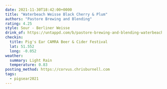 ```yaml
---
date: 2021-11-30T18:42:00+0000
title: "Waterbeach Weisse Black Cherry & Plum"
authors: "Pastore Brewing and Blending"
rating: 4.25
style: Sour - Berliner Weisse
drink_of: https://untappd.com/b/pastore-brewing-and-blending-waterbeach-weisse-black-cherry-and-plum/4592394/
checkin:
  title: Pig's Ear CAMRA Beer & Cider Festival
  lat: 51.552
  long: -0.052
weather:
  summary: Light Rain
  temperature: 0.83
posting_method: https://corvus.chrisburnell.com
tags:
  - pigsear2021
---
```

